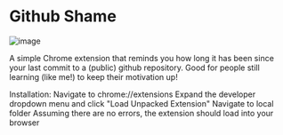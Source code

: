 # Github Shame

![image](https://user-images.githubusercontent.com/18626805/27717131-803c2e20-5d86-11e7-8d59-e623b6223601.png)


A simple Chrome extension that reminds you how long it has been since your last commit
to a (public) github repository. Good for people still learning (like me!) to keep their
motivation up!

Installation:
Navigate to chrome://extensions
Expand the developer dropdown menu and click "Load Unpacked Extension"
Navigate to local folder
Assuming there are no errors, the extension should load into your browser
